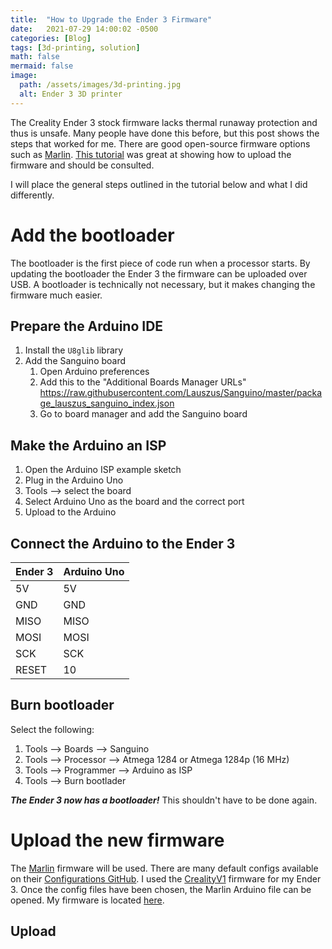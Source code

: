 ```yaml
---
title:  "How to Upgrade the Ender 3 Firmware"
date:   2021-07-29 14:00:02 -0500
categories: [Blog]
tags: [3d-printing, solution]
math: false
mermaid: false
image:
  path: /assets/images/3d-printing.jpg
  alt: Ender 3 3D printer
---
```



The Creality Ender 3 stock firmware lacks thermal runaway protection and thus is unsafe. Many people have done this before, but this post shows the steps that worked for me. There are good open-source firmware options such as [Marlin](https://marlinfw.org/). [This tutorial](https://howchoo.com/ender3/ender-3-bootloader-firmware-update-marlin) was great at showing how to upload the firmware and should be consulted. 

I will place the general steps outlined in the tutorial below and what I did differently.

# Add the bootloader

The bootloader is the first piece of code run when a processor starts. By updating the bootloader the Ender 3 the firmware can be uploaded over USB. A bootloader is technically not necessary, but it makes changing the firmware much easier.

## Prepare the Arduino IDE

1. Install the `U8glib` library
2. Add the Sanguino board
	1. Open Arduino preferences
	2. Add this to the "Additional Boards Manager URLs" https://raw.githubusercontent.com/Lauszus/Sanguino/master/package_lauszus_sanguino_index.json
	3. Go to board manager and add the Sanguino board

## Make the Arduino an ISP

1. Open the Arduino ISP example sketch
2. Plug in the Arduino Uno
3. Tools --> select the board
4. Select Arduino Uno as the board and the correct port
5. Upload to the Arduino

## Connect the Arduino to the Ender 3

Ender 3 | Arduino Uno
--------|------------
5V | 5V
GND | GND
MISO | MISO
MOSI | MOSI
SCK | SCK
RESET | 10


## Burn bootloader

Select the following:

1. Tools --> Boards --> Sanguino 
2. Tools --> Processor --> Atmega 1284 or Atmega 1284p (16 MHz)
3. Tools --> Programmer --> Arduino as ISP
4. Tools --> Burn bootlader


***The Ender 3 now has a bootloader!*** This shouldn't have to be done again.

# Upload the new firmware

The [Marlin](https://marlinfw.org/) firmware will be used. There are many default configs available on their [Configurations GitHub](https://github.com/MarlinFirmware/Configurations). I used the [CrealityV1](https://github.com/MarlinFirmware/Configurations/tree/import-2.0.x/config/examples/Creality/Ender-3/CrealityV1) firmware for my Ender 3. Once the config files have been chosen, the Marlin Arduino file can be opened. My firmware is located [here]().

## Upload

